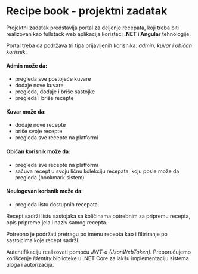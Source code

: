 # Recipe book - projektni zadatak
Projektni zadatak predstavlja portal za deljenje recepata, koji treba biti realizovan kao fullstack web aplikacija koristeći **.NET i Angular** tehnologije.

Portal treba da podržava tri tipa prijavljenih korisnika: *admin, kuvar i običan korisnik*.

####  Admin može da: 
* pregleda sve postojeće kuvare
* dodaje nove kuvare
* pregleda, dodaje i briše sastojke
* pregleda i briše recepte

####  Kuvar može da:
* dodaje nove recepte
* briše svoje recepte
* pregleda sve recepte na platformi

####  Običan korisnik može da:
* pregleda sve recepte na platformi
* sačuva recept u svoju ličnu kolekciju recepata, koju posle može da pregleda (bookmark sistem)

####  Neulogovan korisnik može da:
* pregleda listu dostupnih recepata.

Recept sadrži listu sastojaka sa količinama potrebnim za pripremu recepta, opis pripreme jela i naziv samog recepta.

Potrebno je podržati pretragu po imenu recepta kao i filtriranje po sastojcima koje recept sadrži.

Autentifikaciju realizovati pomoću *JWT-a (JsonWebToken)*. Preporučujemo korišćenje *Identity* biblioteke u .NET Core za lakšu implementaciju sistema uloga i autorizacija.
